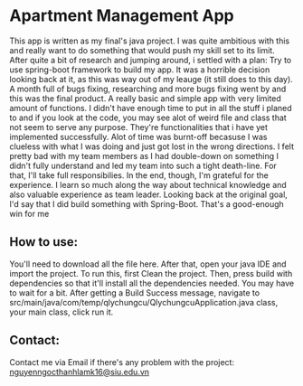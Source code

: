 # Apartment Management App
This app is written as my final's java project. I was quite ambitious with this and really want to do something that would push my skill set to its limit. After quite a bit of research and jumping around, i settled with a plan: Try to use spring-boot framework to build my app. It was a horrible decision looking back at it, as this was way out of my leauge (it still does to this day). A month full of bugs fixing, researching and more bugs fixing went by and this was the final product. A really basic and simple app with very limited amount of functions. I didn't have enough time to put in all the stuff i planed to and if you look at the code, you may see alot of weird file and class that not seem to serve any purpose. They're functionalities that i have yet implemented successfully. Alot of time was burnt-off becasuse I was clueless with what I was doing and just got lost in the wrong directions. I felt pretty bad with my team members as I had double-down on something I didn't fully understand and led my team into such a tight death-line. For that, I'll take full responsibilies. In the end, though, I'm grateful for the experience. I learn so much along the way about technical knowledge and also valuable experience as team leader. Looking back at the original goal, I'd say that I did build something with Spring-Boot. That's a good-enough win for me
## How to use:
You'll need to  download all the file here. After that, open your java IDE and import the project. To run this, first Clean the project. Then, press build with dependencies so that it'll install all the dependencies needed. You may have to wait for a bit. After getting a Build Success message, navigate to src/main/java/com/temp/qlychungcu/QlychungcuApplication.java class, your main class, click run it.
## Contact:
Contact me via Email if there's any problem with the project: nguyenngocthanhlamk16@siu.edu.vn
